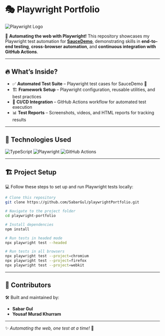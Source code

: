 # 🎭 Playwright Portfolio  

![Playwright Logo](https://playwright.dev/img/playwright-logo.svg)  

🚀 **Automating the web with Playwright!** This repository showcases my Playwright test automation for **[SauceDemo](https://www.saucedemo.com/)**, demonstrating skills in **end-to-end testing**, **cross-browser automation**, and **continuous integration with GitHub Actions**.  

---

## 🔥 **What’s Inside?**  
- ✅ **Automated Test Suite** – Playwright test cases for SauceDemo 🛒  
- 🏗 **Framework Setup** – Playwright configuration, reusable utilities, and best practices  
- 🔄 **CI/CD Integration** – GitHub Actions workflow for automated test execution  
- 📊 **Test Reports** – Screenshots, videos, and HTML reports for tracking results  

---

## 🚀 **Technologies Used**  
![TypeScript](https://img.shields.io/badge/-TypeScript-007ACC?style=flat&logo=typescript&logoColor=white)
![Playwright](https://img.shields.io/badge/-Playwright-2D8CFF?style=flat&logo=playwright&logoColor=white)
![GitHub Actions](https://img.shields.io/badge/-GitHub_Actions-2088FF?style=flat&logo=github-actions&logoColor=white)

---

## 🏗 **Project Setup**  
💻 Follow these steps to set up and run Playwright tests locally:  

```sh
# Clone this repository
git clone https://github.com/SabarGul/playwrightPortfolio.git

# Navigate to the project folder
cd playwright-portfolio

# Install dependencies
npm install

# Run tests in headed mode
npx playwright test --headed

# Run tests in all browsers
npx playwright test --project=chromium
npx playwright test --project=firefox
npx playwright test --project=webkit
```

---

## 👥 **Contributors**  
🛠 Built and maintained by:  
- **Sabar Gul**  
- **Yousaf Murad Khurram**  

---

✨ *Automating the web, one test at a time!* 🚀
